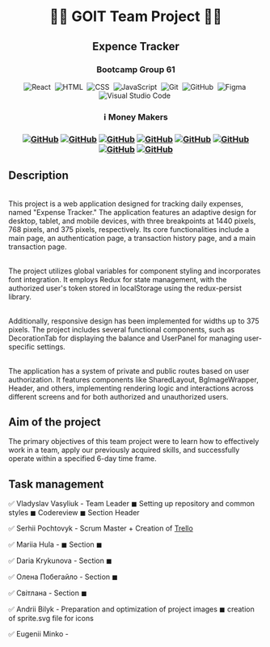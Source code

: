 <h1 align="center"> 👨‍💻 GOIT Team Project 👩‍💻 </h1>
<h2 align="center">   Expence Tracker    </h2>
<h3 align="center">  Bootcamp Group 61  </h3>

<span align="center">

![React](https://img.shields.io/badge/-React-05122A?style=flat&logo=react)&nbsp;
![HTML](https://img.shields.io/badge/-HTML-05122A?style=flat&logo=HTML5)&nbsp;
![CSS](https://img.shields.io/badge/-CSS-05122A?style=flat&logo=CSS3&logoColor=2965f1)&nbsp;
![JavaScript](https://img.shields.io/badge/-JavaScript-05122A?style=flat&logo=javascript)&nbsp;
![Git](https://img.shields.io/badge/-Git-05122A?style=flat&logo=git)&nbsp;
![GitHub](https://img.shields.io/badge/-GitHub-05122A?style=flat&logo=github)&nbsp;
![Figma](https://img.shields.io/badge/-Figma-05122A?style=flat&logo=figma)&nbsp;
![Visual Studio Code](https://img.shields.io/badge/-Visual%20Studio%20Code-05122A?style=flat&logo=visual-studio-code&logoColor=007ACC)&nbsp;

</span>

<h3 align="center"> ℹ️ Money Makers <h3>
<span align="center">


<a align="center" href="https://github.com/nadiyniy">![GitHub](https://img.shields.io/badge/-Vlad-05122A?style=flat&logo=github)</a>
<a align="center" href="https://github.com/SerhiiPochtovyk">![GitHub](https://img.shields.io/badge/-Serhii-05122A?style=flat&logo=github)</a>
<a align="center" href="https://github.com/MariiaHula">![GitHub](https://img.shields.io/badge/-Mariia-05122A?style=flat&logo=github)</a>
<a align="center" href="https://github.com/OlenaPobehailo">![GitHub](https://img.shields.io/badge/-Olena-05122A?style=flat&logo=github)</a>
<a align="center" href="https://github.com/ssvitlana31">![GitHub](https://img.shields.io/badge/-Svitlana-05122A?style=flat&logo=github)</a>
<a align="center" href="https://github.com/pinkyjohnny">![GitHub](https://img.shields.io/badge/-Daria-05122A?style=flat&logo=github)</a>
<a align="center" href="https://github.com/Andrii-Bilyk">![GitHub](https://img.shields.io/badge/-Andrii-05122A?style=flat&logo=github)</a> 
<a align="center" href="https://github.com/Misetr">![GitHub](https://img.shields.io/badge/-Eugenii-05122A?style=flat&logo=github)</a>

</span>

## Description

<br>This project is a web application designed for tracking daily expenses, named "Expense Tracker." The application features an adaptive design for desktop, tablet, and mobile devices, with three breakpoints at 1440 pixels, 768 pixels, and 375 pixels, respectively. Its core functionalities include a main page, an authentication page, a transaction history page, and a main transaction page.

<br>The project utilizes global variables for component styling and incorporates font integration. It employs Redux for state management, with the authorized user's token stored in localStorage using the redux-persist library.

<br>Additionally, responsive design has been implemented for widths up to 375 pixels. The project includes several functional components, such as DecorationTab for displaying the balance and UserPanel for managing user-specific settings.

<br>The application has a system of private and public routes based on user authorization. It features components like SharedLayout, BgImageWrapper, Header, and others, implementing rendering logic and interactions across different screens and for both authorized and unauthorized users.

## Aim of the project

The primary objectives of this team project were to learn how to effectively
work in a team, apply our previously acquired skills, and successfully operate
within a specified 6-day time frame.

## Task management

✅ Vladyslav Vasyliuk - Team Leader ◼ Setting up repository and common styles ◼
Codereview ◼ Section Header

✅ Serhii Pochtovyk - Scrum Master + Creation of <span align="left"> <a href="https://trello.com/b/jzTYAdzp/money-makers">Trello</a> </span>

✅ Mariia Hula -  ◼ Section  ◼ 

✅ Daria Krykunova - Section  ◼ 

✅ Олена Побегайло - Section  ◼ 

✅ Світлана - Section ◼

✅ Andrii Bilyk - Preparation and optimization of project images ◼ creation of sprite.svg file for icons

✅ Eugenii Minko - 
